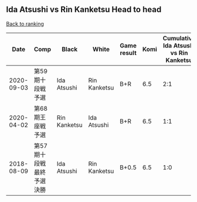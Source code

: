 ## Ida Atsushi vs Rin Kanketsu Head to head

[Back to ranking](../../index.md)




| **Date** | **Comp** | **Black** | **White** | **Game result** | **Komi** | **Cumulative Ida Atsushi vs Rin Kanketsu** | **Ida Atsushi streak** | **Rin Kanketsu streak** | 
| --- | --- | --- | --- | --- | --- | --- | --- | --- |
| 2020-09-03 | 第59期十段戦予選 | Ida Atsushi | Rin Kanketsu | B+R | 6.5 | 2:1 | 1 | 0 | 
| 2020-04-02 | 第68期王座戦予選 | Rin Kanketsu | Ida Atsushi | B+R | 6.5 | 1:1 | 0 | 1 | 
| 2018-08-09 | 第57期十段戦最終予選決勝 | Ida Atsushi | Rin Kanketsu | B+0.5 | 6.5 | 1:0 | 1 | 0 |




